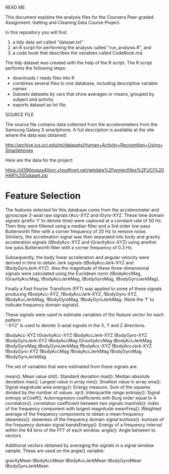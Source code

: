 READ ME

This document explains the analysis files for the Coursera Peer-graded Assignment: 
Getting and Cleaning Data Course Project.

In this repository you will find 

1) a tidy data set called "dataset.txt"
2) an R script for performing the analysis called "run_analysis.R", and 
3) a code book that describes the variables called CodeBook.md. 

The tidy dataset was created with the help of the R script.
The R script performs the following steps:
- downloads / reads files into R
- combines several files to one database, including descriptive variable names
- Subsets datasets by vars that show averages or means, grouped by subject and activity
- exports dataset as txt file.
	

SOURCE FILE

The source file contains data collected from the accelerometers from the Samsung Galaxy S 
smartphone. A full description is available at the site where the data was obtained:

http://archive.ics.uci.edu/ml/datasets/Human+Activity+Recognition+Using+Smartphones

Here are the data for the project:

https://d396qusza40orc.cloudfront.net/getdata%2Fprojectfiles%2FUCI%20HAR%20Dataset.zip

Feature Selection 
=================

The features selected for this database come from the accelerometer and gyroscope 
3-axial raw signals tAcc-XYZ and tGyro-XYZ. 
These time domain signals (prefix 't' to denote time) were captured at a constant rate of 
50 Hz. Then they were filtered using a median filter and a 3rd order low pass Butterworth 
filter with a corner frequency of 20 Hz to remove noise. Similarly, the acceleration 
signal was then separated into body and gravity acceleration signals 
(tBodyAcc-XYZ and tGravityAcc-XYZ) using another low pass Butterworth filter with a 
corner frequency of 0.3 Hz. 

Subsequently, the body linear acceleration and angular velocity were derived in time to 
obtain Jerk signals (tBodyAccJerk-XYZ and tBodyGyroJerk-XYZ). Also the magnitude of these 
three-dimensional signals were calculated using the Euclidean norm (tBodyAccMag, 
tGravityAccMag, tBodyAccJerkMag, tBodyGyroMag, tBodyGyroJerkMag). 

Finally a Fast Fourier Transform (FFT) was applied to some of these signals producing 
fBodyAcc-XYZ, fBodyAccJerk-XYZ, fBodyGyro-XYZ, fBodyAccJerkMag, fBodyGyroMag, 
fBodyGyroJerkMag. (Note the 'f' to indicate frequency domain signals). 

These signals were used to estimate variables of the feature vector for each pattern:  
'-XYZ' is used to denote 3-axial signals in the X, Y and Z directions.

tBodyAcc-XYZ
tGravityAcc-XYZ
tBodyAccJerk-XYZ
tBodyGyro-XYZ
tBodyGyroJerk-XYZ
tBodyAccMag
tGravityAccMag
tBodyAccJerkMag
tBodyGyroMag
tBodyGyroJerkMag
fBodyAcc-XYZ
fBodyAccJerk-XYZ
fBodyGyro-XYZ
fBodyAccMag
fBodyAccJerkMag
fBodyGyroMag
fBodyGyroJerkMag

The set of variables that were estimated from these signals are: 

mean(): Mean value
std(): Standard deviation
mad(): Median absolute deviation 
max(): Largest value in array
min(): Smallest value in array
sma(): Signal magnitude area
energy(): Energy measure. Sum of the squares divided by the number of values. 
iqr(): Interquartile range 
entropy(): Signal entropy
arCoeff(): Autorregresion coefficients with Burg order equal to 4
correlation(): correlation coefficient between two signals
maxInds(): index of the frequency component with largest magnitude
meanFreq(): Weighted average of the frequency components to obtain a mean frequency
skewness(): skewness of the frequency domain signal 
kurtosis(): kurtosis of the frequency domain signal 
bandsEnergy(): Energy of a frequency interval within the 64 bins of the FFT of each window.
angle(): Angle between to vectors.

Additional vectors obtained by averaging the signals in a signal window sample. 
These are used on the angle() variable:

gravityMean
tBodyAccMean
tBodyAccJerkMean
tBodyGyroMean
tBodyGyroJerkMean

